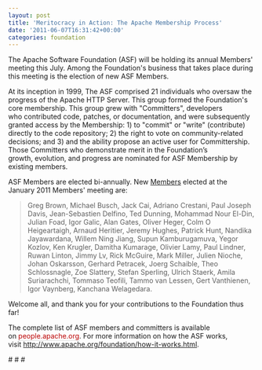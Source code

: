 ```yaml
---
layout: post
title: 'Meritocracy in Action: The Apache Membership Process'
date: '2011-06-07T16:31:42+00:00'
categories: foundation
---
```

<p>The Apache Software Foundation (ASF) will be holding its annual Members' meeting this July. Among the Foundation's business that takes place during this meeting is the election of new ASF Members.&nbsp;</p> 
  <p>At its inception in 1999, The ASF comprised 21 individuals who oversaw the progress of the Apache HTTP&nbsp;Server. This group formed the Foundation's core membership.&nbsp;This group grew with &quot;Committers&quot;, developers who&nbsp;contributed code, patches, or documentation, and were subsequently granted access by the Membership: 1) to&nbsp;&quot;commit&quot; or &quot;write&quot; (contribute) directly to the code repository; 2) the right to vote on community-related decisions; and 3) and the&nbsp;ability propose an active user for Committership. Those Committers who demonstrate merit in the Foundation’s growth,&nbsp;evolution, and progress are nominated for ASF Membership by existing members.&nbsp;</p> 
  <p> ASF Members are elected bi-annually. New <a href="http://www.apache.org/foundation/members.html" title="ASF Members">Members</a>&nbsp;elected at the January 2011 Members' meeting are:</p> 
  <blockquote>Greg Brown, Michael Busch, Jack Cai,
Adriano Crestani, Paul Joseph Davis, Jean-Sebastien Delfino,
Ted Dunning, Mohammad Nour El-Din, Julian Foad,
Igor Galic, Alan Gates, Oliver Heger,
Colm O Heigeartaigh, Arnaud Heritier, Jeremy Hughes,
Patrick Hunt, Nandika Jayawardana, Willem Ning Jiang,
Supun Kamburugamuva, Yegor Kozlov, Ken Krugler,
Damitha Kumarage, Olivier Lamy, Paul Lindner,
Ruwan Linton, Jimmy Lv, Rick McGuire,
Mark Miller, Julien Nioche, Johan Oskarsson,
Gerhard Petracek, Joerg Schaible, Theo Schlossnagle,
Zoe Slattery, Stefan Sperling, Ulrich Staerk,
Amila Suriarachchi, Tommaso Teofili, Tammo van Lessen,
Gert Vanthienen, Igor Vaynberg, Kanchana Welagedara.
</blockquote> 
  <p> </p> 
  <p> </p> 
  <p>Welcome all, and thank you for your contributions to the Foundation thus far!</p> 
  <p>The complete list of ASF members and committers is available on&nbsp;<a href="http://people.apache.org" title="Apache People's list" style="text-decoration: none; color: #bb0000; border-bottom-width: 1px; border-bottom-style: dotted; border-bottom-color: #bbbbbb; ">people.apache.org</a>.&nbsp;For more information on how the ASF works, visit&nbsp;<a href="http://www.apache.org/foundation/how-it-works.html">http://www.apache.org/foundation/how-it-works.html</a>.</p> 
  <p># # #</p> 
  <p> </p>
